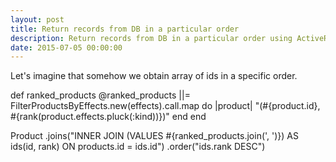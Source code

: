 ```yaml
---
layout: post
title: Return records from DB in a particular order
description: Return records from DB in a particular order using ActiveRecord
date: 2015-07-05 00:00:00
---
```


Let's imagine that somehow we obtain array of ids in a specific order.

def ranked_products
  @ranked_products ||= FilterProductsByEffects.new(effects).call.map do |product|
    "(#{product.id}, #{rank(product.effects.pluck(:kind))})"
  end
end

Product
  .joins("INNER JOIN (VALUES #{ranked_products.join(', ')}) AS ids(id, rank) ON products.id = ids.id")
  .order("ids.rank DESC")
